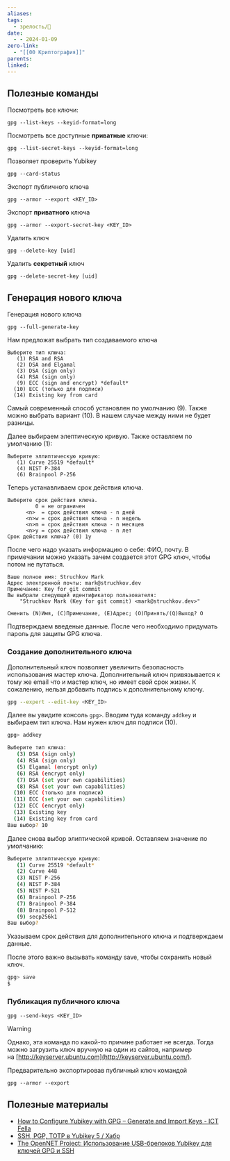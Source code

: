 ```yaml
---
aliases: 
tags:
  - зрелость/🌱
date:
  - - 2024-01-09
zero-link:
  - "[[00 Криптография]]"
parents: 
linked:
---
```

## Полезные команды
Посмотреть все ключи:
```shell
gpg --list-keys --keyid-format=long
```

Посмотреть все доступные **приватные** ключи:
```shell
gpg --list-secret-keys --keyid-format=long
```

Позволяет проверить Yubikey
```shell
gpg --card-status
```

Экспорт публичного ключа
```shell
gpg --armor --export <KEY_ID>
```

Экспорт **приватного** ключа
```shell
gpg --armor --export-secret-key <KEY_ID>
```

Удалить ключ
```shell
gpg --delete-key [uid]
```

Удалить **секретный** ключ
```shell
gpg --delete-secret-key [uid]
```
## Генерация нового ключа
Генерация нового ключа
```shell
gpg --full-generate-key
```

Нам предложат выбрать тип создаваемого ключа

```
Выберите тип ключа:
   (1) RSA and RSA
   (2) DSA and Elgamal
   (3) DSA (sign only)
   (4) RSA (sign only)
   (9) ECC (sign and encrypt) *default*
  (10) ECC (только для подписи)
  (14) Existing key from card
```

Самый современный способ установлен по умолчанию (9). Также можно выбрать вариант (10). В нашем случае между ними не будет разницы.

Далее выбираем элептическую кривую. Также оставляем по умолчанию (1):

```
Выберите эллиптическую кривую:
   (1) Curve 25519 *default*
   (4) NIST P-384
   (6) Brainpool P-256
```

Теперь устанавливаем срок действия ключа.

```
Выберите срок действия ключа.
         0 = не ограничен
      <n>  = срок действия ключа - n дней
      <n>w = срок действия ключа - n недель
      <n>m = срок действия ключа - n месяцев
      <n>y = срок действия ключа - n лет
Срок действия ключа? (0) 1y
```

После чего надо указать информацию о себе: ФИО, почту. В примечании можно указать зачем создается этот GPG ключ, чтобы потом не путаться.

```
Ваше полное имя: Struchkov Mark
Адрес электронной почты: mark@struchkov.dev
Примечание: Key for git commit
Вы выбрали следующий идентификатор пользователя:
    "Struchkov Mark (Key for git commit) <mark@struchkov.dev>"

Сменить (N)Имя, (C)Примечание, (E)Адрес; (O)Принять/(Q)Выход? O
```

Подтверждаем введеные данные. После чего необходимо придумать пароль для защиты GPG ключа.

### Создание дополнительного ключа
Дополнительный ключ позволяет увеличить безопасность использования мастер ключа. Дополнительный ключ привязывается к тому же email что и мастер ключ, но имеет свой срок жизни. К сожалению, нельзя добавить подпись к дополнительному ключу.

```bash
gpg --expert --edit-key <KEY_ID>
```

Далее вы увидите консоль `gpg>`. Вводим туда команду `addkey` и выбираем тип ключа. Нам нужен ключ для подписи (10).

```bash
gpg> addkey

Выберите тип ключа:
   (3) DSA (sign only)
   (4) RSA (sign only)
   (5) Elgamal (encrypt only)
   (6) RSA (encrypt only)
   (7) DSA (set your own capabilities)
   (8) RSA (set your own capabilities)
  (10) ECC (только для подписи)
  (11) ECC (set your own capabilities)
  (12) ECC (encrypt only)
  (13) Existing key
  (14) Existing key from card
Ваш выбор? 10
```

Далее снова выбор элиптической кривой. Оставляем значение по умолчанию:

```bash
Выберите эллиптическую кривую:
   (1) Curve 25519 *default*
   (2) Curve 448
   (3) NIST P-256
   (4) NIST P-384
   (5) NIST P-521
   (6) Brainpool P-256
   (7) Brainpool P-384
   (8) Brainpool P-512
   (9) secp256k1
Ваш выбор? 
```

Указываем срок действия для дополнительного ключа и подтверждаем данные.

После этого важно вызывать команду save, чтобы сохранить новый ключ.

```bash
gpg> save
$
```

### Публикация публичного ключа
```shell
gpg --send-keys <KEY_ID>
```

> [!WARNING]
> Однако, эта команда по какой-то причине работает не всегда. Тогда можно загрузить ключ вручную на один из сайтов, например на [http://keyserver.ubuntu.com](http://keyserver.ubuntu.com/).
> 
> Предварительно экспортировав публичный ключ командой 
> 
> ```
> gpg --armor --export
> ```
> 


## Полезные материалы
- [How to Configure Yubikey with GPG – Generate and Import Keys - ICT Fella](https://ictfella.com/how-to-configure-yubikey-with-gpg-generate-and-import-keys/)
- [SSH, PGP, TOTP в Yubikey 5 / Хабр](https://habr.com/ru/articles/574760/)
- [The OpenNET Project: Использование USB-брелоков Yubikey для ключей GPG и SSH](https://www.opennet.ru/tips/3048_yubikey_crypt_ssh_gpg_auth.shtml)
